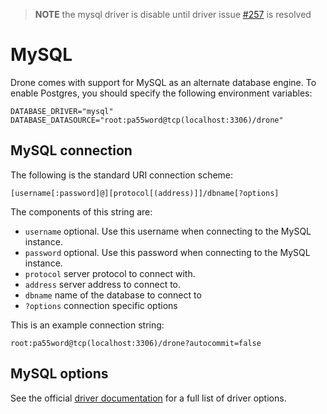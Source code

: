 > **NOTE** the mysql driver is disable until driver issue [#257](https://github.com/go-sql-driver/mysql/issues/257) is resolved

# MySQL

Drone comes with support for MySQL as an alternate database engine. To enable Postgres, you should specify the following environment variables:

```
DATABASE_DRIVER="mysql"
DATABASE_DATASOURCE="root:pa55word@tcp(localhost:3306)/drone"
```

## MySQL connection

The following is the standard URI connection scheme:

```
[username[:password]@][protocol[(address)]]/dbname[?options]
```

The components of this string are:

* `username` optional. Use this username when connecting to the MySQL instance.
* `password` optional. Use this password when connecting to the MySQL instance.
* `protocol` server protocol to connect with.
* `address` server address to connect to.
* `dbname` name of the database to connect to
* `?options` connection specific options

This is an example connection string:

```
root:pa55word@tcp(localhost:3306)/drone?autocommit=false
```

## MySQL options

See the official [driver documentation](https://github.com/go-sql-driver/mysql#parameters) for a full list of driver options.
